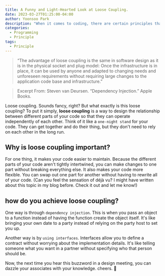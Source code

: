 ```yaml
---
title: A Funny and Light-Hearted Look at Loose Coupling.
date: 2023-03-27T01:25:00-04:00
author: Yoonsoo Park
description: "When it comes to coding, there are certain principles that should be followed. One of them is loose coupling."
categories:
  - Programming
  - Principle
tags:
  - Principle
---
```


> “The advantage of loose coupling is the same in software design as it is in the physical socket and plug model: 
> Once the infrastructure is in place, 
> it can be used by anyone and adapted to changing needs and unforeseen requirements 
> without requiring large changes to the application code base and infrastructure.”

> Excerpt From: Steven van Deursen. “Dependency Injection.” Apple Books. 

Loose coupling. Sounds fancy, right? But what exactly is this loose coupling?
To put it simply, **loose coupling** is a way to design the relationship between different parts of your code so that they can operate independently of each other. Think of it like a `one-night stand` for your code. They can get together and do their thing, but they don't need to rely on each other in the long run.

## Why is loose coupling important? ##
For one thing, it makes your code easier to maintain. Because the different parts of your code aren't tightly intertwined, you can make changes to one part without breaking everything else. It also makes your code more flexible. You can swap out one part for another without having to rewrite all of your code.
(Can you feel the sensation of déjà vu? I might have written about this topic in my blog before. Check it out and let me know!)

## how do you achieve loose coupling? ##
One way is through `dependency injection`. This is when you pass an object to a function instead of having the function create the object itself. It's like bringing your own date to a party instead of relying on the party host to set you up.

Another way is by `using interfaces`. Interfaces allow you to define a contract without worrying about the implementation details. It's like telling someone what you want in a partner without specifying who that person should be.


Now, the next time you hear this buzzword in a design meeting, you can dazzle your associates with your knowledge. cheers. 🍺